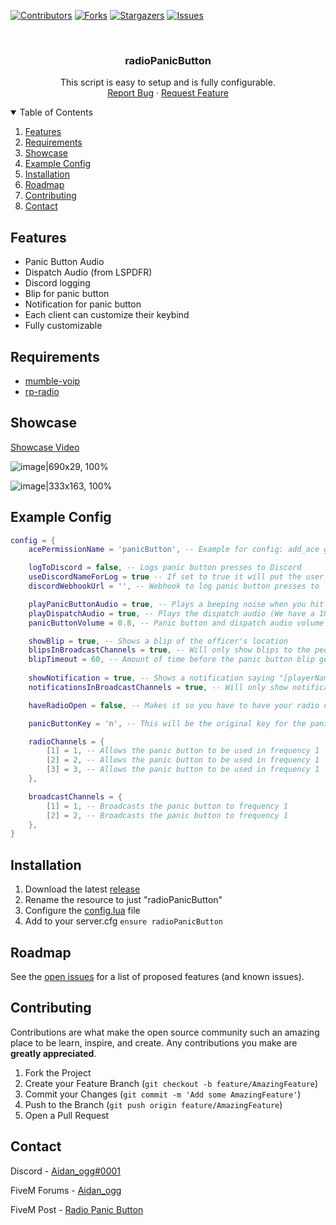 [![Contributors][contributors-shield]][contributors-url]
[![Forks][forks-shield]][forks-url]
[![Stargazers][stars-shield]][stars-url]
[![Issues][issues-shield]][issues-url]

<!-- PROJECT LOGO -->
<br />
<p align="center">
  <h3 align="center">radioPanicButton</h3>

  <p align="center">
    This script is easy to setup and is fully configurable.
    <br />
    <a href="https://github.com/Aidan4444/radioPanicButton/issues">Report Bug</a>
    ·
    <a href="https://github.com/Aidan4444/radioPanicButton/issues">Request Feature</a>
  </p>
</p>



<!-- TABLE OF CONTENTS -->
<details open="open">
  <summary>Table of Contents</summary>
  <ol>
    <li><a href="#features">Features</a></li>
    <li><a href="#requirements">Requirements</a></li>
    <li><a href="#showcase">Showcase</a></li>
    <li><a href="#example-config">Example Config</a></li>
    <li><a href="#installation">Installation</a></li>
    <li><a href="#roadmap">Roadmap</a></li>
    <li><a href="#contributing">Contributing</a></li>
    <li><a href="#contact">Contact</a></li>
  </ol>
</details>



## Features
* Panic Button Audio
* Dispatch Audio (from LSPDFR)
* Discord logging 
* Blip for panic button
* Notification for panic button
* Each client can customize their keybind
* Fully customizable


## Requirements
* [mumble-voip](https://forum.cfx.re/t/release-mumble-voip-rp-radio/1083683)
* [rp-radio](https://forum.cfx.re/t/release-mumble-voip-rp-radio/1083683)


## Showcase
[Showcase Video](https://cdn.discordapp.com/attachments/831462056229994497/846989705085845504/radioPanicButton.mp4)

![image|690x29, 100%](https://cdn.discordapp.com/attachments/831462056229994497/846989150535417876/8026304cff389a4a54ca5dcfc92911f6.png)

![image|333x163, 100%](https://cdn.discordapp.com/attachments/831462056229994497/846989127601356800/a6135ec06fd504aacbb2e48ca9ca224e.png)


## Example Config
```lua
config = {
    acePermissionName = 'panicButton', -- Example for config: add_ace group.leo "panicButton" allow [For Blips and Notification]

    logToDiscord = false, -- Logs panic button presses to Discord
    useDiscordNameForLog = true -- If set to true it will put the user's @ instead of their in game name, unless they don't have a Discord account linked
    discordWebhookUrl = '', -- Webhook to log panic button presses to 

    playPanicButtonAudio = true, -- Plays a beeping noise when you hit the panic button
    playDispatchAudio = true, -- Plays the dispatch audio (We have a 10-99...)
    panicButtonVolume = 0.8, -- Panic button and dispatch audio volume

    showBlip = true, -- Shows a blip of the officer's location
    blipsInBroadcastChannels = true, -- Will only show blips to the people in the channels specified in the broadcastChannels table below
    blipTimeout = 60, -- Amount of time before the panic button blip gets deleted (in seconds)
    
    showNotification = true, -- Shows a notification saying "[playerName] pressed their panic button at [streetName]"
    notificationsInBroadcastChannels = true, -- Will only show notifications to the people in the channels specified in the broadcastChannels table below

    haveRadioOpen = false, -- Makes it so you have to have your radio open to hit the panic button

    panicButtonKey = 'n', -- This will be the original key for the panic button, each client can further customise the keybind inn their GTA V keybinds menu under the FiveM tab

    radioChannels = { 
        [1] = 1, -- Allows the panic button to be used in frequency 1
        [2] = 2, -- Allows the panic button to be used in frequency 1
        [3] = 3, -- Allows the panic button to be used in frequency 1
    },

    broadcastChannels = {
        [1] = 1, -- Broadcasts the panic button to frequency 1 
        [2] = 2, -- Broadcasts the panic button to frequency 1 
    },
}
```


## Installation

1. Download the latest [release](https://github.com/)
2. Rename the resource to just "radioPanicButton"
3. Configure the [config.lua](https://github.com/Aidan4444/radioPanicButton/blob/main/config.lua) file 
4. Add to your server.cfg `ensure radioPanicButton`


## Roadmap

See the [open issues](https://github.com/othneildrew/Best-README-Template/issues) for a list of proposed features (and known issues).


## Contributing

Contributions are what make the open source community such an amazing place to be learn, inspire, and create. Any contributions you make are **greatly appreciated**.

1. Fork the Project
2. Create your Feature Branch (`git checkout -b feature/AmazingFeature`)
3. Commit your Changes (`git commit -m 'Add some AmazingFeature'`)
4. Push to the Branch (`git push origin feature/AmazingFeature`)
5. Open a Pull Request


## Contact

Discord      - [Aidan_ogg#0001](https://discordapp.com/users/705110046563893259)

FiveM Forums - [Aidan_ogg](https://forum.cfx.re/u/aidan_ogg)

FiveM Post   - [Radio Panic Button](https://forum.cfx.re/u/aidan_ogg)






<!-- MARKDOWN LINKS & IMAGES -->
<!-- https://www.markdownguide.org/basic-syntax/#reference-style-links -->
[contributors-shield]: https://img.shields.io/github/contributors/Aidan4444/radioPanicButton.svg?style=for-the-badge
[contributors-url]: https://github.com/Aidan4444/radioPanicButton/graphs/contributors
[forks-shield]: https://img.shields.io/github/forks/Aidan4444/radioPanicButton.svg?style=for-the-badge
[forks-url]: https://github.com/Aidan4444/radioPanicButton/network/members
[stars-shield]: https://img.shields.io/github/stars/Aidan4444/radioPanicButton.svg?style=for-the-badge
[stars-url]: https://github.com/Aidan4444/radioPanicButton/stargazers
[issues-shield]: https://img.shields.io/github/issues/Aidan4444/radioPanicButton.svg?style=for-the-badge
[issues-url]: https://github.com/Aidan4444/radioPanicButton/issues
